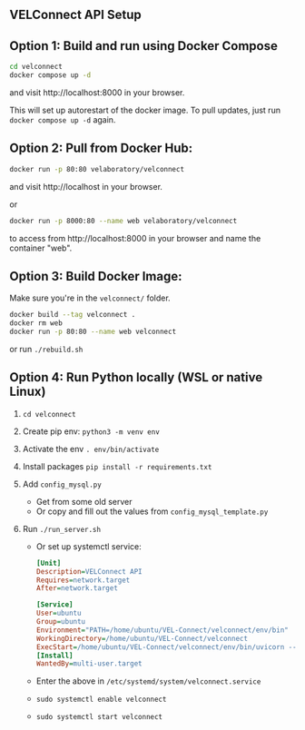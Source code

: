 ## VELConnect API Setup

## Option 1: Build and run using Docker Compose

```sh
cd velconnect
docker compose up -d
```

and visit http://localhost:8000 in your browser.

This will set up autorestart of the docker image. To pull updates, just run `docker compose up -d` again.

## Option 2: Pull from Docker Hub:

```sh
docker run -p 80:80 velaboratory/velconnect
```

and visit http://localhost in your browser.

or

```sh
docker run -p 8000:80 --name web velaboratory/velconnect
```

to access from http://localhost:8000 in your browser and name the container "web".

## Option 3: Build Docker Image:

Make sure you're in the `velconnect/` folder.

```sh
docker build --tag velconnect .
docker rm web
docker run -p 80:80 --name web velconnect
```

or run `./rebuild.sh`

## Option 4: Run Python locally (WSL or native Linux)

1. `cd velconnect`
2. Create pip env: `python3 -m venv env`
3. Activate the env `. env/bin/activate`
4. Install packages `pip install -r requirements.txt`
5. Add `config_mysql.py`
   - Get from some old server
   - Or copy and fill out the values from `config_mysql_template.py`
6. Run `./run_server.sh`

   - Or set up systemctl service:

     ```ini
     [Unit]
     Description=VELConnect API
     Requires=network.target
     After=network.target

     [Service]
     User=ubuntu
     Group=ubuntu
     Environment="PATH=/home/ubuntu/VEL-Connect/velconnect/env/bin"
     WorkingDirectory=/home/ubuntu/VEL-Connect/velconnect
     ExecStart=/home/ubuntu/VEL-Connect/velconnect/env/bin/uvicorn --port 8005 main:app
     [Install]
     WantedBy=multi-user.target
     ```

   - Enter the above in `/etc/systemd/system/velconnect.service`
   - `sudo systemctl enable velconnect`
   - `sudo systemctl start velconnect`
